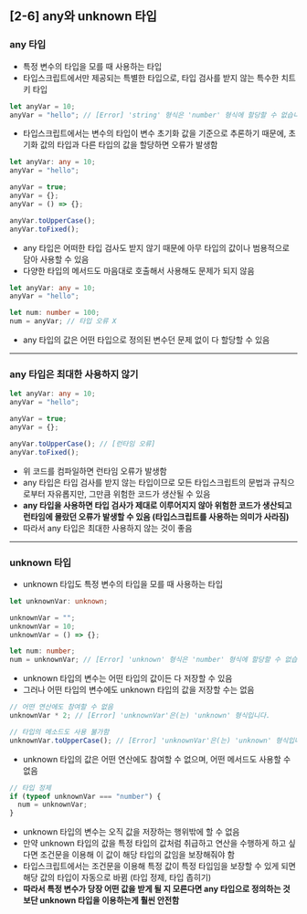 ## [2-6] any와 unknown 타입

### any 타입

- 특정 변수의 타입을 모를 때 사용하는 타입
- 타입스크립트에서만 제공되는 특별한 타입으로, 타입 검사를 받지 않는 특수한 치트키 타입

```typescript
let anyVar = 10;
anyVar = "hello"; // [Error] 'string' 형식은 'number' 형식에 할당할 수 없습니다.
```

- 타입스크립트에서는 변수의 타입이 변수 초기화 값을 기준으로 추론하기 때문에, 초기화 값의 타입과 다른 타입의 값을 할당하면 오류가 발생함

```typescript
let anyVar: any = 10;
anyVar = "hello";

anyVar = true;
anyVar = {};
anyVar = () => {};

anyVar.toUpperCase();
anyVar.toFixed();
```

- any 타입은 어떠한 타입 검사도 받지 않기 때문에 아무 타입의 값이나 범용적으로 담아 사용할 수 있음
- 다양한 타입의 메서드도 마음대로 호출해서 사용해도 문제가 되지 않음

```typescript
let anyVar: any = 10;
anyVar = "hello";

let num: number = 100;
num = anyVar; // 타입 오류 X
```

- any 타입의 값은 어떤 타입으로 정의된 변수던 문제 없이 다 할당할 수 있음

---

### any 타입은 최대한 사용하지 않기

```typescript
let anyVar: any = 10;
anyVar = "hello";

anyVar = true;
anyVar = {};

anyVar.toUpperCase(); // [런타임 오류]
anyVar.toFixed();
```

- 위 코드를 컴파일하면 런타임 오류가 발생함
- any 타입은 타입 검사를 받지 않는 타입이므로 모든 타입스크립트의 문법과 규칙으로부터 자유롭지만, 그만큼 위험한 코드가 생산될 수 있음
- **any 타입을 사용하면 타입 검사가 제대로 이루어지지 않아 위험한 코드가 생산되고 런타임에 몰랐던 오류가 발생할 수 있음 (타입스크립트를 사용하는 의미가 사라짐)**
- 따라서 any 타입은 최대한 사용하지 않는 것이 좋음

---

### unknown 타입

- unknown 타입도 특정 변수의 타입을 모를 때 사용하는 타입

```typescript
let unknownVar: unknown;

unknownVar = "";
unknownVar = 10;
unknownVar = () => {};

let num: number;
num = unknownVar; // [Error] 'unknown' 형식은 'number' 형식에 할당할 수 없습니다.
```

- unknown 타입의 변수는 어떤 타입의 값이든 다 저장할 수 있음
- 그러나 어떤 타입의 변수에도 unknown 타입의 값을 저장할 수는 없음

```typescript
// 어떤 연산에도 참여할 수 없음
unknownVar * 2; // [Error] 'unknownVar'은(는) 'unknown' 형식입니다.

// 타입의 메소드도 사용 불가함
unknownVar.toUpperCase(); // [Error] 'unknownVar'은(는) 'unknown' 형식입니다.
```

- unknown 타입의 값은 어떤 연산에도 참여할 수 없으며, 어떤 메서드도 사용할 수 없음

```typescript
// 타입 정제
if (typeof unknownVar === "number") {
  num = unknownVar;
}
```

- unknown 타입의 변수는 오직 값을 저장하는 행위밖에 할 수 없음
- 만약 unknown 타입의 값을 특정 타입의 값처럼 취급하고 연산을 수행하게 하고 싶다면 조건문을 이용해 이 값이 해당 타입의 값임을 보장해줘야 함
- 타입스크립트에서는 조건문을 이용해 특정 값이 특정 타입임을 보장할 수 있게 되면 해당 값의 타입이 자동으로 바뀜 (타입 정제, 타입 좁히기)
- **따라서 특정 변수가 당장 어떤 값을 받게 될 지 모른다면 any 타입으로 정의하는 것 보단 unknown 타입을 이용하는게 훨씬 안전함**
